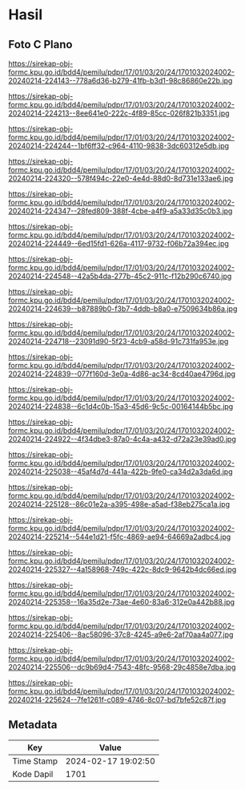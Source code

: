 # Hasil

## Foto C Plano

https://sirekap-obj-formc.kpu.go.id/bdd4/pemilu/pdpr/17/01/03/20/24/1701032024002-20240214-224143--778a6d36-b279-41fb-b3d1-98c86860e22b.jpg

https://sirekap-obj-formc.kpu.go.id/bdd4/pemilu/pdpr/17/01/03/20/24/1701032024002-20240214-224213--8ee641e0-222c-4f89-85cc-026f821b3351.jpg

https://sirekap-obj-formc.kpu.go.id/bdd4/pemilu/pdpr/17/01/03/20/24/1701032024002-20240214-224244--1bf6ff32-c964-4110-9838-3dc60312e5db.jpg

https://sirekap-obj-formc.kpu.go.id/bdd4/pemilu/pdpr/17/01/03/20/24/1701032024002-20240214-224320--578f494c-22e0-4e4d-88d0-8d731e133ae6.jpg

https://sirekap-obj-formc.kpu.go.id/bdd4/pemilu/pdpr/17/01/03/20/24/1701032024002-20240214-224347--28fed809-388f-4cbe-a4f9-a5a33d35c0b3.jpg

https://sirekap-obj-formc.kpu.go.id/bdd4/pemilu/pdpr/17/01/03/20/24/1701032024002-20240214-224449--6ed15fd1-626a-4117-9732-f06b72a394ec.jpg

https://sirekap-obj-formc.kpu.go.id/bdd4/pemilu/pdpr/17/01/03/20/24/1701032024002-20240214-224548--42a5b4da-277b-45c2-911c-f12b290c6740.jpg

https://sirekap-obj-formc.kpu.go.id/bdd4/pemilu/pdpr/17/01/03/20/24/1701032024002-20240214-224639--b87889b0-f3b7-4ddb-b8a0-e7509634b86a.jpg

https://sirekap-obj-formc.kpu.go.id/bdd4/pemilu/pdpr/17/01/03/20/24/1701032024002-20240214-224718--23091d90-5f23-4cb9-a58d-91c731fa953e.jpg

https://sirekap-obj-formc.kpu.go.id/bdd4/pemilu/pdpr/17/01/03/20/24/1701032024002-20240214-224839--077f160d-3e0a-4d86-ac34-8cd40ae4796d.jpg

https://sirekap-obj-formc.kpu.go.id/bdd4/pemilu/pdpr/17/01/03/20/24/1701032024002-20240214-224838--6c1d4c0b-15a3-45d6-9c5c-00164144b5bc.jpg

https://sirekap-obj-formc.kpu.go.id/bdd4/pemilu/pdpr/17/01/03/20/24/1701032024002-20240214-224922--4f34dbe3-87a0-4c4a-a432-d72a23e39ad0.jpg

https://sirekap-obj-formc.kpu.go.id/bdd4/pemilu/pdpr/17/01/03/20/24/1701032024002-20240214-225038--45af4d7d-441a-422b-9fe0-ca34d2a3da6d.jpg

https://sirekap-obj-formc.kpu.go.id/bdd4/pemilu/pdpr/17/01/03/20/24/1701032024002-20240214-225128--86c01e2a-a395-498e-a5ad-f38eb275ca1a.jpg

https://sirekap-obj-formc.kpu.go.id/bdd4/pemilu/pdpr/17/01/03/20/24/1701032024002-20240214-225214--544e1d21-f5fc-4869-ae94-64669a2adbc4.jpg

https://sirekap-obj-formc.kpu.go.id/bdd4/pemilu/pdpr/17/01/03/20/24/1701032024002-20240214-225327--4a158968-749c-422c-8dc9-9642b4dc66ed.jpg

https://sirekap-obj-formc.kpu.go.id/bdd4/pemilu/pdpr/17/01/03/20/24/1701032024002-20240214-225358--16a35d2e-73ae-4e60-83a6-312e0a442b88.jpg

https://sirekap-obj-formc.kpu.go.id/bdd4/pemilu/pdpr/17/01/03/20/24/1701032024002-20240214-225406--8ac58096-37c8-4245-a9e6-2af70aa4a077.jpg

https://sirekap-obj-formc.kpu.go.id/bdd4/pemilu/pdpr/17/01/03/20/24/1701032024002-20240214-225506--dc9b69d4-7543-48fc-9568-29c4858e7dba.jpg

https://sirekap-obj-formc.kpu.go.id/bdd4/pemilu/pdpr/17/01/03/20/24/1701032024002-20240214-225624--7fe1261f-c089-4746-8c07-bd7bfe52c87f.jpg


## Metadata

| Key        | Value               |
| ---------- | ------------------- |
| Time Stamp | 2024-02-17 19:02:50 |
| Kode Dapil | 1701                |



